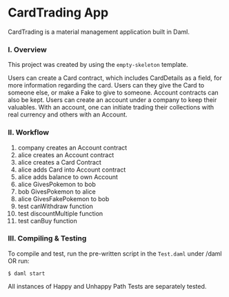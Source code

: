 # CardTrading App
CardTrading is a material management application built in Daml.

### I. Overview 
This project was created by using the `empty-skeleton` template. 

Users can create a Card contract, which includes CardDetails as a field, for more information regarding the card.  Users can they give the Card to someone else, or make a Fake to give to someone.  Account contracts can also be kept.  Users can create an account under a company to keep their valuables.  With an account, one can initiate trading their collections with real currency and others with an Account.  


### II. Workflow
  1. company creates an Account contract
  2. alice creates an Account contract
  3. alice creates a Card Contract
  4. alice adds Card into Account contract
  5. alice adds balance to own Account
  6. alice GivesPokemon to bob
  7. bob GivesPokemon to alice
  8. alice GivesFakePokemon to bob
  9. test canWithdraw function
  10. test discountMultiple function
  11. test canBuy function


### III. Compiling & Testing
To compile and test, run the pre-written script in the `Test.daml` under /daml OR run:
```
$ daml start
```

All instances of Happy and Unhappy Path Tests are separately tested.  